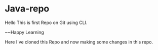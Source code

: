 # Java-repo


Hello This is first Repo on Git using CLI.


~~Happy Learning


Here I've cloned this Repo and now making some changes in this repo.
